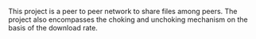 This project is a peer to peer network to share files among peers. The project also encompasses the choking and unchoking mechanism 
on the basis of the download rate.

